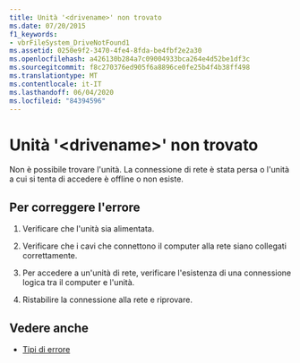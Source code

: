 ```yaml
---
title: Unità '<drivename>' non trovato
ms.date: 07/20/2015
f1_keywords:
- vbrFileSystem_DriveNotFound1
ms.assetid: 0250e9f2-3470-4fe4-8fda-be4fbf2e2a30
ms.openlocfilehash: a426130b284a7c09004933bca264e4d52be1df3c
ms.sourcegitcommit: f8c270376ed905f6a8896ce0fe25b4f4b38ff498
ms.translationtype: MT
ms.contentlocale: it-IT
ms.lasthandoff: 06/04/2020
ms.locfileid: "84394596"
---
```

# <a name="drive-drivename-not-found"></a>Unità '\<drivename>' non trovato
Non è possibile trovare l'unità. La connessione di rete è stata persa o l'unità a cui si tenta di accedere è offline o non esiste.  
  
## <a name="to-correct-this-error"></a>Per correggere l'errore  
  
1. Verificare che l'unità sia alimentata.  
  
2. Verificare che i cavi che connettono il computer alla rete siano collegati correttamente.  
  
3. Per accedere a un'unità di rete, verificare l'esistenza di una connessione logica tra il computer e l'unità.  
  
4. Ristabilire la connessione alla rete e riprovare.  
  
## <a name="see-also"></a>Vedere anche

- [Tipi di errore](../programming-guide/language-features/error-types.md)
